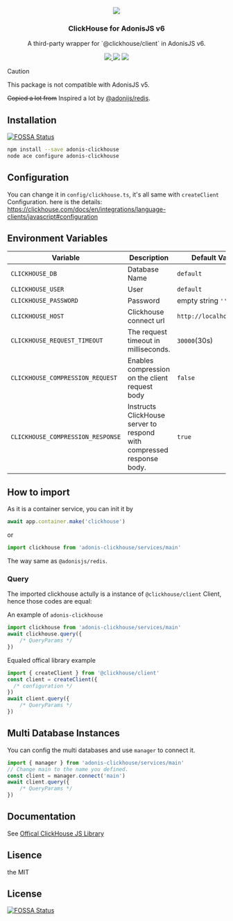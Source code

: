 <div align="center">
  <img src="https://i.imgur.com/ACueL87.png" />
  <h3>ClickHouse for AdonisJS v6</h3>
  <p>A third-party wrapper for `@clickhouse/client` in AdonisJS v6.</p>
  <a href="https://www.npmjs.com/package/adonis-clickhouse">
    <img src="https://img.shields.io/npm/v/adonis-clickhouse.svg?style=for-the-badge&logo=npm" />
  </a>
  <img src="https://img.shields.io/npm/l/adonis-clickhouse?color=blueviolet&style=for-the-badge" />
  <img src="https://img.shields.io/badge/Typescript-294E80.svg?style=for-the-badge&logo=typescript" />
</div>

> [!CAUTION]
> This package is not compatible with AdonisJS v5.

<del>Copied a lot from</del> Inspired a lot by [@adonijs/redis](https://github.com/adonisjs/redis/).

## Installation
[![FOSSA Status](https://app.fossa.com/api/projects/git%2Bgithub.com%2Fshiny%2Fadonis-clickhouse.svg?type=shield)](https://app.fossa.com/projects/git%2Bgithub.com%2Fshiny%2Fadonis-clickhouse?ref=badge_shield)


```bash
npm install --save adonis-clickhouse
node ace configure adonis-clickhouse
```

## Configuration

You can change it in `config/clickhouse.ts`, it's all same with `createClient` Configuration.
here is the details: https://clickhouse.com/docs/en/integrations/language-clients/javascript#configuration

## Environment Variables
|Variable|Description|Default Value|
|---|---|---|
|`CLICKHOUSE_DB`|Database Name|`default`|
|`CLICKHOUSE_USER`| User|`default`|
|`CLICKHOUSE_PASSWORD`| Password|empty string `''`|
|`CLICKHOUSE_HOST`| Clickhouse connect url|`http://localhost:8123`|
|`CLICKHOUSE_REQUEST_TIMEOUT`|The request timeout in milliseconds.|`30000`(30s)|
|`CLICKHOUSE_COMPRESSION_REQUEST`| Enables compression on the client request body|`false`|
|`CLICKHOUSE_COMPRESSION_RESPONSE`| Instructs ClickHouse server to respond with compressed response body. |`true`|

## How to import
As it is a container service, you can init it by
```typescript
await app.container.make('clickhouse')
```
or
```typescript
import clickhouse from 'adonis-clickhouse/services/main'
```
The way same as `@adonisjs/redis`.

### Query
The imported clickhouse actully is a instance of `@clickhouse/client` Client, hence those codes are equal:

An example of `adonis-clickhouse`
```typescript
import clickhouse from 'adonis-clickhouse/services/main'
await clickhouse.query({
    /* QueryParams */
})
```

Equaled offical library example
```typescript
import { createClient } from '@clickhouse/client'
const client = createClient({
  /* configuration */
})
await client.query({
    /* QueryParams */
})
```

## Multi Database Instances
You can config the multi databases and use `manager` to connect it.

```typescript
import { manager } from 'adonis-clickhouse/services/main'
// Change main to the name you defined.
const client = manager.connect('main')
await client.query({
    /* QueryParams */
})
```

## Documentation

See [Offical ClickHouse JS Library](https://clickhouse.com/docs/en/integrations/language-clients/javascript)

## Lisence
the MIT


## License
[![FOSSA Status](https://app.fossa.com/api/projects/git%2Bgithub.com%2Fshiny%2Fadonis-clickhouse.svg?type=large)](https://app.fossa.com/projects/git%2Bgithub.com%2Fshiny%2Fadonis-clickhouse?ref=badge_large)